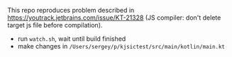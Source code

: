 This repo reproduces problem described in https://youtrack.jetbrains.com/issue/KT-21328 (JS compiler: don't delete target js file before compilation).

- run `watch.sh`, wait until build finished
- make changes in `/Users/sergey/p/kjsictest/src/main/kotlin/main.kt`
